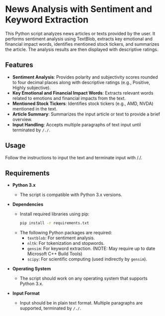 # News Analysis with Sentiment and Keyword Extraction

This Python script analyzes news articles or texts provided by the user. It performs sentiment analysis using TextBlob, extracts key emotional and financial impact words, identifies mentioned stock tickers, and summarizes the article. The analysis results are then displayed with descriptive ratings.

## Features

- **Sentiment Analysis**: Provides polarity and subjectivity scores rounded to four decimal places along with descriptive ratings (e.g., Positive, Highly subjective).
- **Key Emotional and Financial Impact Words**: Extracts relevant words related to emotions and financial impacts from the text.
- **Mentioned Stock Tickers**: Identifies stock tickers (e.g., AMD, NVDA) mentioned in the text.
- **Article Summary**: Summarizes the input article or text to provide a brief overview.
- **Input Handling**: Accepts multiple paragraphs of text input until terminated by `/./`.

## Usage

Follow the instructions to input the text and terminate input with /./.

## Requirements

- **Python 3.x**
  - The script is compatible with Python 3.x versions.
  
- **Dependencies**
  - Install required libraries using pip:
    ```bash
    pip install -r requirements.txt
    ```
  - The following Python packages are required:
    - `textblob`: For sentiment analysis.
    - `nltk`: For tokenization and stopwords.
    - `gensim`: For keyword extraction. (NOTE: May require up to date Microsoft C++ Build Tools)
    - `scipy`: For scientific computing (used indirectly by `gensim`).

- **Operating System**
  - The script should work on any operating system that supports Python 3.x.
  
- **Input Format**
  - Input should be in plain text format. Multiple paragraphs are supported, terminated by `/./`.


